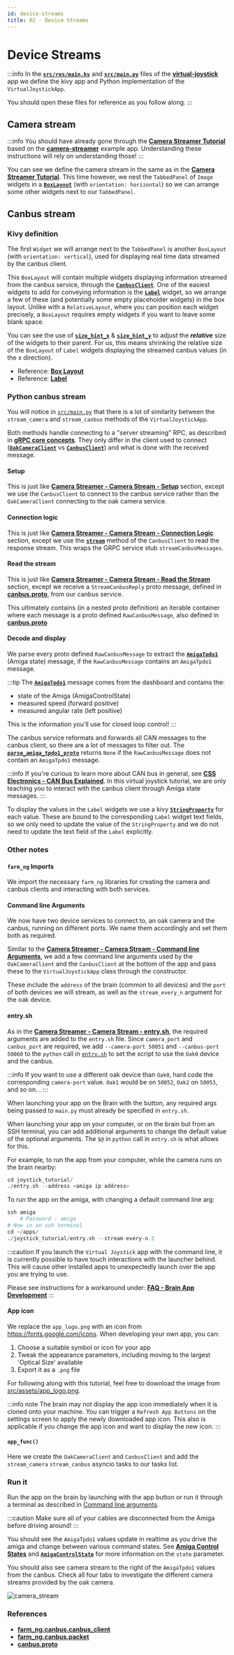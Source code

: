 ```yaml
---
id: device-streams
title: 02 - Device Streams
---
```

# Device Streams

:::info
In the
[**`src/res/main.kv`**](https://github.com/farm-ng/virtual-joystick/blob/main/src/res/main.kv)
and [**`src/main.py`**](https://github.com/farm-ng/virtual-joystick/blob/main/src/main.py)
files of the
[**virtual-joystick**](https://github.com/farm-ng/virtual-joystick)
app we define the kivy app and Python implementation of the
`VirtualJoystickApp`.

You should open these files for reference as you follow along.
:::

## Camera stream

:::info
You should have already gone through the
[**Camera Streamer Tutorial**](/docs/tutorials/camera_streamer/camera-streamer-overview)
based on the
[**camera-streamer**](https://github.com/farm-ng/camera-streamer)
example app.
Understanding these instructions will rely on understanding those!
:::

You can see we define the camera stream in the same as in the
[**Camera Streamer Tutorial**](/docs/tutorials/camera_streamer/camera-streamer-overview).
This time however, we nest the `TabbedPanel` of `Image` widgets
in a
[**`BoxLayout`**](https://kivy.org/doc/stable/api-kivy.uix.boxlayout.html)
(with  `orientation: horizontal`) so we can arrange some other
widgets next to our `TabbedPanel`.

## Canbus stream

### Kivy definition

The first `Widget` we will arrange next to the `TabbedPanel` is
another `BoxLayout` (with  `orientation: vertical`), used for
displaying real time data streamed by the canbus client.

This `BoxLayout` will contain multiple widgets displaying
information streamed from the canbus service, through the
[**`CanbusClient`**](https://github.com/farm-ng/farm-ng-amiga/blob/main/py/farm_ng/canbus/canbus_client.py).
One of the easiest widgets to add for conveying information is
the [**`Label`**](https://kivy.org/doc/stable/api-kivy.uix.label.html)
widget, so we arrange a few of these (and potentially some empty
placeholder widgets) in the box layout.
Unlike with a `RelativeLayout`, where you can position each
widget precisely, a `BoxLayout` requires empty widgets if you
want to leave some blank space.

You can see the use of
[**`size_hint_x`**](https://kivy.org/doc/stable/api-kivy.uix.widget.html#kivy.uix.widget.Widget.size_hint_x)
&
[**`size_hint_y`**](https://kivy.org/doc/stable/api-kivy.uix.widget.html#kivy.uix.widget.Widget.size_hint_y)
to adjust the ***relative*** size of the widgets to their parent.
For us, this means shrinking the relative size of the `BoxLayout`
of `Label` widgets displaying the streamed canbus values (in the
x direction).

- Reference:
[**Box Layout**](https://kivy.org/doc/stable/api-kivy.uix.boxlayout.html)
- Reference:
[**Label**](https://kivy.org/doc/stable/api-kivy.uix.label.html)

### Python canbus stream

You will notice in [`src/main.py`](https://github.com/farm-ng/virtual-joystick/blob/main/src/main.py)
that there is a lot of similarity between the `stream_camera` and
`stream_canbus` methods of the `VirtualJoystickApp`.

Both methods handle connecting to a "server streaming" RPC, as
described in [**gRPC core concepts**](https://grpc.io/docs/what-is-grpc/core-concepts/).
They only differ in the client used to connect
([**`OakCameraClient`**](https://github.com/farm-ng/farm-ng-amiga/blob/main/py/farm_ng/oak/camera_client.py)
vs
[**`CanbusClient`**](https://github.com/farm-ng/farm-ng-amiga/blob/main/py/farm_ng/canbus/canbus_client.py))
and what is done with the received message.

#### Setup

This is just like
[**Camera Streamer - Camera Stream - Setup**](/docs/tutorials/camera_streamer/camera-stream#setup)
section, except we use the `CanbusClient`  to connect to the
canbus service rather than the `OakCameraClient` connecting to
the oak camera service.

#### Connection logic

This is just like
[**Camera Streamer - Camera Stream - Connection Logic**](/docs/tutorials/camera_streamer/camera-stream#connection-logic)
section, except we use the
[**`stream`**](https://github.com/farm-ng/farm-ng-amiga/blob/main/py/farm_ng/canbus/canbus_client.py)
method of the `CanbusClient` to read the response stream.
This wraps the GRPC service stub `streamCanbusMessages`.

#### Read the stream

This is just like
[**Camera Streamer - Camera Stream - Read the Stream**](/docs/tutorials/camera_streamer/camera-stream#read-the-stream)
section, except we receive a `StreamCanbusReply` proto message,
defined in
[**canbus.proto**](https://github.com/farm-ng/farm-ng-amiga/blob/main/protos/farm_ng/canbus/canbus.proto),
from our canbus service.

This ultimately contains (in a nested proto definition) an
iterable container where each message is a proto defined
`RawCanbusMessage`, also defined in
[**canbus.proto**](https://github.com/farm-ng/farm-ng-amiga/blob/main/protos/farm_ng/canbus/canbus.proto)

#### Decode and display

We parse every proto defined `RawCanbusMessage` to extract the
[**`AmigaTpdo1`**](https://github.com/farm-ng/farm-ng-amiga/blob/main/py/farm_ng/canbus/packet.py)
(Amiga state) message, if the `RawCanbusMessage` contains an
`AmigaTpdo1` message.

:::tip
The [**`AmigaTpdo1`**](https://github.com/farm-ng/farm-ng-amiga/blob/main/py/farm_ng/canbus/packet.py)
message comes from the dashboard and contains the:

- state of the Amiga (AmigaControlState)
- measured speed (forward positive)
- measured angular rate (left positive)

This is the information you'll use for closed loop control!
:::

The canbus service reformats and forwards all CAN messages to the
canbus client, so there are a lot of messages to filter out.
The [**`parse_amiga_tpdo1_proto`**](https://github.com/farm-ng/farm-ng-amiga/blob/main/py/farm_ng/canbus/packet.py)
returns `None` if the `RawCanbusMessage` does not contain an `AmigaTpdo1` message.

:::info
If you're curious to learn more about CAN bus in general, see
[**CSS Electronics - CAN Bus Explained**](https://www.csselectronics.com/pages/can-bus-simple-intro-tutorial).
In this virtual joystick tutorial, we are only teaching you to
interact with the canbus client through Amiga state messages.
:::

To display the values in the `Label` widgets we use a kivy
[**`StringProperty`**](https://kivy.org/doc/stable/api-kivy.properties.html#kivy.properties.StringProperty)
for each value.
These are bound to the corresponding `Label` widget text fields,
so we only need to update the value of the `StringProperty` and
we do not need to update the text field of the `Label` explicitly.

### Other notes

#### `farm_ng` Imports

We import the necessary `farm_ng` libraries for creating the
camera and canbus clients and interacting with both services.

#### Command line Arguments

We now have two device services to connect to, an oak camera and
the canbus, running on different ports.
We name them accordingly and set them both as required.

Similar to the [**Camera Streamer - Camera Stream - Command line Arguments**](/docs/tutorials/camera_streamer/camera-stream#command-line-arguments),
we add a few command line arguments used by the `OakCameraClient`
and the `CanbusClient` at the bottom of the app and pass these to
the `VirtualJoystickApp` class through the constructor.

These include the `address` of the brain (common to all devices)
and the `port` of both devices we will stream, as well as the
`stream_every_n` argument for the oak device.

#### entry.sh

As in the [**Camera Streamer - Camera Stream - entry.sh**](/docs/tutorials/camera_streamer/camera-stream#entrysh),
the required arguments are added to the `entry.sh` file.
Since `camera_port` and `canbus_port` are required, we add
`--camera-port 50051` and `--canbus-port 50060` to the `python`
call in
[`entry.sh`](https://github.com/farm-ng/virtual-joystick/blob/main/entry.sh)
to set the script to use the `Oak0` device and the canbus.

:::info
If you want to use a different oak device than `Oak0`, hard code
the corresponding `camera-port` value.
`Oak1` would be on `50052`, `Oak2` on `50053`, and so on...
:::

When launching your app on the Brain with the button, any
required args being passed to `main.py` must already be specified
in `entry.sh`.

When launching your app on your computer, or on the brain but
from an SSH terminal, you can add additional arguments to change
the default value of the optional arguments.
The `$@` in `python` call in `entry.sh` is what allows for this.

For example, to run the app from your computer, while the camera
runs on the brain nearby:

```Python
cd joystick_tutorial/
./entry.sh --address <amiga ip address>
```

To run the app on the amiga, with changing a default command line
arg:

```Python
ssh amiga
    # Password : amiga
# Now in an ssh terminal
cd ~/apps/
./joystick_tutorial/entry.sh --stream-every-n 2
```

:::caution
If you launch the `Virtual Joystick` app with the command line,
it is currently possible to have touch interactions with the launcher behind.
This will cause other installed apps to unexpectedly launch over the app you are trying to use.

Please see instructions for a workaround under:
[**FAQ - Brain App Development**](/docs/reference/faq#brain-app-development)
:::

#### App icon

We replace the `app_logo.png` with an icon from <https://fonts.google.com/icons>.
When developing your own app, you can:

1. Choose a suitable symbol or icon for your app
2. Tweak the appearance parameters, including moving to the
largest 'Optical Size' available
3. Export it as a `.png` file

For following along with this tutorial, feel free to download the
image from [src/assets/app_logo.png](https://github.com/farm-ng/virtual-joystick/blob/main/src/assets/app_logo.png).

:::info note
The brain may not display the app icon immediately when it is
cloned onto your machine.
You can trigger a `Refresh App Buttons` on the settings screen to
apply the newly downloaded app icon.
This also is applicable if you change the app icon and want to
display the new icon.
:::

#### `app_func()`

Here we create the `OakCameraClient` and `CanbusClient` and add
the `stream_camera` `stream_canbus` asyncio tasks to our tasks
list.

### Run it

Run the app on the brain by launching with the app button or run
it through a terminal as described in
[Command line arguments](#command-line-arguments).

:::caution
Make sure all of your cables are disconnected from the Amiga
before driving around!
:::

You should see the `AmigaTpdo1` values update in realtime as you
drive the amiga and change between various command states. See
[**Amiga Control States**](../../dashboard/control_states.mdx)
and [**`AmigaControlState`**](https://github.com/farm-ng/farm-ng-amiga/blob/main/py/farm_ng/canbus/packet.py)
for more information on the `state` parameter.

You should also see camera stream to the right of the
`AmigaTpdo1` values from the canbus.
Check all four tabs to investigate the different camera streams
provided by the oak camera.

![camera_stream](https://user-images.githubusercontent.com/53625197/200481937-5fc317bc-614d-4446-89f5-9df70471c3f6.png)

### References

- [**farm_ng.canbus.canbus_client**](https://github.com/farm-ng/farm-ng-amiga/blob/main/py/farm_ng/canbus/canbus_client.py)
- [**farm_ng.canbus.packet**](https://github.com/farm-ng/farm-ng-amiga/blob/main/py/farm_ng/canbus/packet.py)
- [**canbus.proto**](https://github.com/farm-ng/farm-ng-amiga/blob/main/protos/farm_ng/canbus/canbus.proto)
